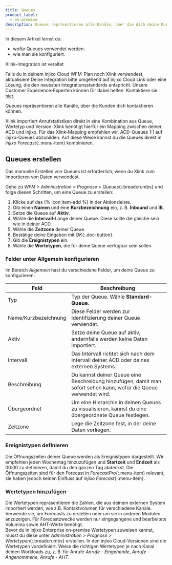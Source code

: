 ```yaml
---
title: Queues
product_label:
  - on-premise
description: Queues repräsentieren alle Kanäle, über die dich deine Kunden kontaktieren können.
---
```


In diesem Artikel lernst du:

- wofür Queues verwendet werden.
- wie man sie konfiguriert.

<div markdown="1" class="hint-box-default hint-box-red">

Xlink-Integration ist veraltet

Falls du in deinem injixo Cloud WFM-Plan noch Xlink verwendest, aktualisiere Deine Integration bitte umgehend auf injixo Cloud Link oder eine Lösung, die den neuesten Integrationsstandards entspricht. Unsere Customer Experience-Experten können Dir dabei helfen. Kontaktiere sie [hier](https://www.injixo.com/contact/?message_type=support-enquiry&message=Ich%20m%C3%B6chte%20Unterst%C3%BCtzung%20beim%20Update%20meiner%20Integration.%20Mir%20ist%20bewusst,%20dass%20dies%20notwendig%20ist,%20um%20den%20Datenimport%20zu%20injixo%20auch%20nach%20dem%2030.%20Januar%202023%20ohne%20Unterbrechung%20zu%20gew%C3%A4hrleisten.).

</div>

Queues repräsentieren alle Kanäle, über die Kunden dich kontaktieren können.

Xlink importiert Anrufstatistiken direkt in eine Kombination aus Queue, Wertetyp und Version. Xlink benötigt hierfür ein Mapping zwischen deiner ACD und injixo. Für das Xlink-Mapping empfehlen wir, ACD-Queues 1:1 auf injixo-Queues abzubilden. Auf diese Weise kannst du die Queues direkt in _injixo Forecast_{:.menu-item} kombinieren.

## Queues erstellen

Das manuelle Erstellen von Queues ist erforderlich, wenn du Xlink zum Importieren von Daten verwendest.

Gehe zu _WFM > Administration > Prognose > Queues_{:.breadcrumbs} und folge diesen Schritten, um eine Queue zu erstellen:

1. Klicke auf das {% icon item-add %} in der Aktionsleiste.
2. Gib einen **Namen** und eine **Kurzbezeichnung** ein, z. B. **Inbound** und **IB**.
3. Setze die Queue auf **Aktiv**.
4. Wähle die **Intervall**-Länge deiner Queue. Diese sollte die gleiche sein wie in deiner ACD.
5. Wähle die **Zeitzone** deiner Queue.
6. Bestätige deine Eingaben mit _OK_{:.doc-button}.
7. Gib die **Ereignistypen** ein.
8. Wähle die **Wertetypen**, die für deine Queue verfügbar sein sollen.

### Felder unter Allgemein konfigurieren

Im Bereich _Allgemein_ hast du verschiedene Felder, um deine Queue zu konfigurieren:

| Feld                 | Beschreibung                                                                                                      |
| -------------------- | ----------------------------------------------------------------------------------------------------------------- |
| Typ                  | Typ der Queue. Wähle **Standard-Queue**.                                                                          |
| Name/Kurzbezeichnung | Diese Felder werden zur Identifizierung deiner Queue verwendet.                                                   |
| Aktiv                | Setze deine Queue auf aktiv, andernfalls werden keine Daten importiert.                                           |
| Intervall            | Das Intervall richtet sich nach dem Intervall deiner ACD oder deines externen Systems.                            |
| Beschreibung         | Du kannst deiner Queue eine Beschreibung hinzufügen, damit man sofort sehen kann, wofür die Queue verwendet wird. |
| Übergeordnet         | Um eine Hierarchie in deinen Queues zu visualisieren, kannst du eine übergeordnete Queue festlegen.               |
| Zeitzone             | Lege die Zeitzone fest, in der deine Daten vorliegen.                                                             |

### Ereignistypen definieren

Die Öffnungszeiten deiner Queue werden als Ereignistypen dargestellt. Wir empfehlen jeden Wochentag hinzuzufügen und **Startzeit** und **Endzeit** als 00:00 zu definieren, damit du den ganzen Tag abdeckst. Die Öffnungszeiten sind für den Forecast in _ForecastPro_{:.menu-item} relevant, sie haben jedoch keinen Einfluss auf _injixo Forecast_{:.menu-item}.

### Wertetypen hinzufügen

Die Wertetypen repräsentieren die Zahlen, die aus deinem externen System importiert werden, wie z.B. Kontaktvolumen für verschiedene Kanäle. Verwende sie, um Forecasts zu erstellen oder um sie in anderen Modulen anzuzeigen. Für Forecastzwecke werden nur eingegangene und bearbeitete Volumina sowie AHT-Werte benötigt.  
Bevor du in injixo Enterprise on-premise Wertetypen zuweisen kannst, musst du diese unter _Administration > Prognose > Wertetypen_{:.breadcrumbs} erstellen. In den injixo Cloud-Versionen sind die Wertetypen vordefiniert. Weise die richtigen Wertetypen je nach Kanal deinen Workloads zu, z. B. für Anrufe _Anrufe - Eingehende_, _Anrufe - Angenommene_, _Anrufe - AHT_.
